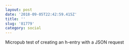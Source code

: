 ```yaml
---
layout: post
date: '2018-09-05T22:42:59.415Z'
title: ''
slug: '81779'
category: social
---
```

Micropub test of creating an h-entry with a JSON request
